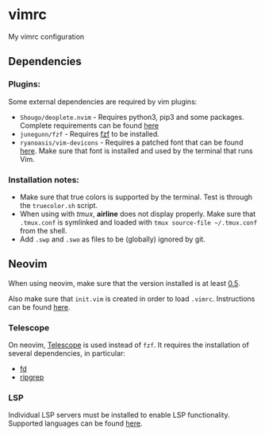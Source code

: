 # vimrc

My vimrc configuration

## Dependencies

### Plugins:

Some external dependencies are required by vim plugins:

- `Shougo/deoplete.nvim` - Requires python3, pip3 and some packages. Complete requirements can be found [here](https://github.com/Shougo/deoplete.nvim#install)
- `junegunn/fzf` - Requires [fzf](https://github.com/junegunn/fzf) to be installed.
- `ryanoasis/vim-devicons` - Requires a patched font that can be found [here](https://github.com/ryanoasis/nerd-fonts). Make sure that font is installed and used by the terminal that runs Vim.

### Installation notes:

- Make sure that true colors is supported by the terminal. Test is through the `truecolor.sh` script.
- When using with *tmux*, **airline** does not display properly. Make sure that `.tmux.conf` is symlinked and loaded with `tmux source-file ~/.tmux.conf` from the shell.
- Add `.swp` and `.swo` as files to be (globally) ignored by git. 

## Neovim

When using neovim, make sure that the version installed is at least [0.5](https://github.com/neovim/neovim/releases).

Also make sure that `init.vim` is created in order to load `.vimrc`. Instructions can be found [here](https://neovim.io/doc/user/nvim.html#nvim-from-vim).

### Telescope

On neovim, [Telescope](https://github.com/nvim-telescope/telescope.nvim) is used instead of `fzf`. It requires the installation of several dependencies, in particular:

- [fd](https://github.com/sharkdp/fd)
- [ripgrep](https://github.com/BurntSushi/ripgrep)

### LSP

Individual LSP servers must be installed to enable LSP functionality. Supported languages
can be found [here](https://github.com/neovim/nvim-lspconfig/blob/master/CONFIG.md).
